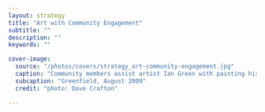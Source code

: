 ```yaml
---
layout: strategy
title: "Art with Community Engagement"
subtitle: ""
description: ""
keywords: ""

cover-image:
  source: "/photos/covers/strategy_art-community-engagement.jpg"
  caption: "Community members assist artist Ian Green with painting his mural"
  subcaption: "Greenfield, August 2009"
  credit: "photo: Dave Crafton"

---
```

